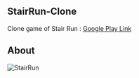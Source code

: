 ## StairRun-Clone
Clone game of Stair Run : [Google Play Link](https://play.google.com/store/apps/details?id=com.isl.stairrun&hl=en) 

## About
![StairRun](https://github.com/user-attachments/assets/5d38fa49-8eeb-4f5f-a60d-51273f50143b)
